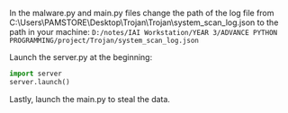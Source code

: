 In the malware.py and main.py files change the path of the log file from C:\Users\PAMSTORE\Desktop\Trojan\Trojan\system_scan_log.json to the path in your machine:
`D:/notes/IAI Workstation/YEAR 3/ADVANCE PYTHON PROGRAMMING/project/Trojan/system_scan_log.json`

Launch the server.py at the beginning:

```python
import server
server.launch()
```

Lastly, launch the main.py to steal the data.
